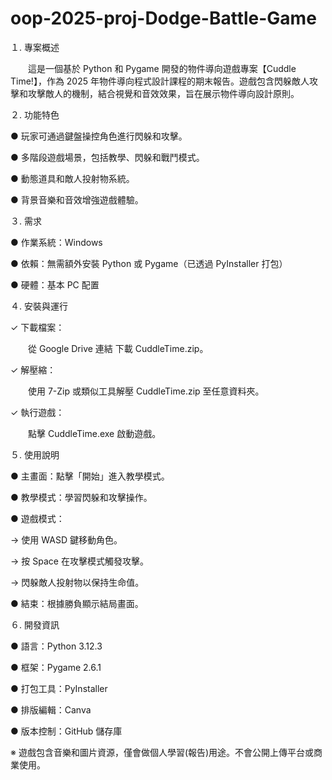# oop-2025-proj-Dodge-Battle-Game
１. 專案概述

　　這是一個基於 Python 和 Pygame 開發的物件導向遊戲專案【Cuddle Time!】，作為 2025 年物件導向程式設計課程的期末報告。遊戲包含閃躲敵人攻擊和攻擊敵人的機制，結合視覺和音效效果，旨在展示物件導向設計原則。
  

２. 功能特色

● 玩家可通過鍵盤操控角色進行閃躲和攻擊。

● 多階段遊戲場景，包括教學、閃躲和戰鬥模式。

● 動態道具和敵人投射物系統。

● 背景音樂和音效增強遊戲體驗。


３. 需求

● 作業系統：Windows

● 依賴：無需額外安裝 Python 或 Pygame（已透過 PyInstaller 打包）

● 硬體：基本 PC 配置


４. 安裝與運行

✓ 下載檔案：

　　從 Google Drive 連結 下載 CuddleTime.zip。

✓ 解壓縮：

　　使用 7-Zip 或類似工具解壓 CuddleTime.zip 至任意資料夾。

✓ 執行遊戲：

　　點擊 CuddleTime.exe 啟動遊戲。

  
５. 使用說明

● 主畫面：點擊「開始」進入教學模式。

● 教學模式：學習閃躲和攻擊操作。

● 遊戲模式：

→ 使用 WASD 鍵移動角色。

→ 按 Space 在攻擊模式觸發攻擊。

→ 閃躲敵人投射物以保持生命值。

● 結束：根據勝負顯示結局畫面。


６. 開發資訊

● 語言：Python 3.12.3

● 框架：Pygame 2.6.1

● 打包工具：PyInstaller

● 排版編輯：Canva

● 版本控制：GitHub 儲存庫


※ 遊戲包含音樂和圖片資源，僅會做個人學習(報告)用途。不會公開上傳平台或商業使用。
